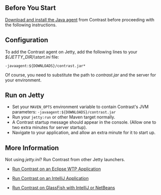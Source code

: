 <!--
title: "Jetty"
description: "Agent configuration using the Jetty container"
tags: "java agent configuration run Jetty"
-->

## Before You Start 

[Download and install the Java agent](installation-javastandard.html) from Contrast before proceeding with the following instructions.

## Configuration

To add the Contrast agent on Jetty, add the following lines to your *${JETTY_DIR}\start.ini* file: 

```
-javaagent:${DOWNLOADS}/contrast.jar*
```

Of course, you need to substitute the path to *contrast.jar* and the server for your environment.

## Run on Jetty

* Set your `MAVEN_OPTS` environment variable to contain Contrast's JVM parameters: `-javaagent:${DOWNLOADS}/contrast.jar`
* Run your `jetty:run` or other Maven target normally. 
* A Contrast startup message should appear in the console. (Allow one to two extra minutes for server startup).
* Navigate to your application, and allow an extra minute for it to start up. 

## More Information

Not using *jetty.ini*? Run Contrast from other Jetty launchers.

- [Run Contrast on an Eclipse WTP Application](installation-javaserver.html#eclipse)

- [Run Contrast on an IntelliJ Application](installation-javaserver.html#intellij)

- [Run Contrast on GlassFish with IntelliJ or NetBeans](installation-javaserver.html#glass)

